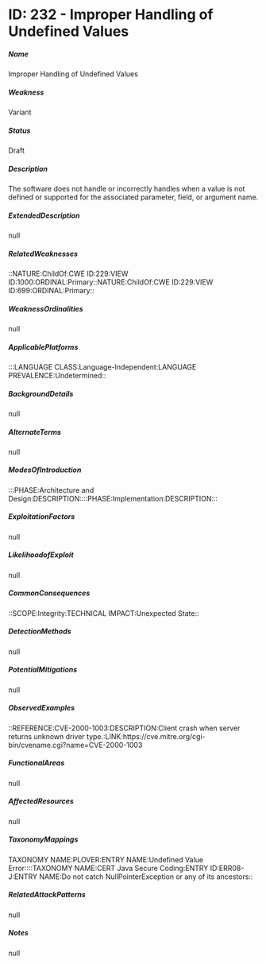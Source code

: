 # ID: 232 - Improper Handling of Undefined Values
<h5>Name</h5>Improper Handling of Undefined Values
<h5>Weakness</h5>Variant
<h5>Status</h5>Draft
<h5>Description</h5>The software does not handle or incorrectly handles when a value is not defined or supported for the associated parameter, field, or argument name.
<h5>ExtendedDescription</h5>null
<h5>RelatedWeaknesses</h5>::NATURE:ChildOf:CWE ID:229:VIEW ID:1000:ORDINAL:Primary::NATURE:ChildOf:CWE ID:229:VIEW ID:699:ORDINAL:Primary::
<h5>WeaknessOrdinalities</h5>null
<h5>ApplicablePlatforms</h5>:::LANGUAGE CLASS:Language-Independent:LANGUAGE PREVALENCE:Undetermined::
<h5>BackgroundDetails</h5>null
<h5>AlternateTerms</h5>null
<h5>ModesOfIntroduction</h5>:::PHASE:Architecture and Design:DESCRIPTION::::PHASE:Implementation:DESCRIPTION:::
<h5>ExploitationFactors</h5>null
<h5>LikelihoodofExploit</h5>null
<h5>CommonConsequences</h5>::SCOPE:Integrity:TECHNICAL IMPACT:Unexpected State::
<h5>DetectionMethods</h5>null
<h5>PotentialMitigations</h5>null
<h5>ObservedExamples</h5>::REFERENCE:CVE-2000-1003:DESCRIPTION:Client crash when server returns unknown driver type.:LINK:https://cve.mitre.org/cgi-bin/cvename.cgi?name=CVE-2000-1003
<h5>FunctionalAreas</h5>null
<h5>AffectedResources</h5>null
<h5>TaxonomyMappings</h5>TAXONOMY NAME:PLOVER:ENTRY NAME:Undefined Value Error::::TAXONOMY NAME:CERT Java Secure Coding:ENTRY ID:ERR08-J:ENTRY NAME:Do not catch NullPointerException or any of its ancestors::
<h5>RelatedAttackPatterns</h5>null
<h5>Notes</h5>null

